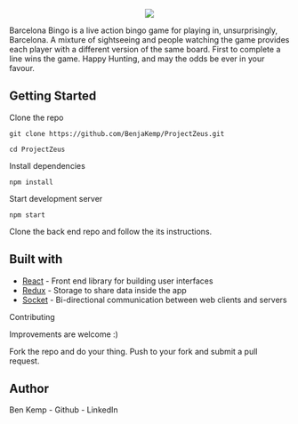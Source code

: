 
<p align="center">
  <img src="https://imgur.com/2IEQqgi.png" size='1'/>
</p>


Barcelona Bingo is a live action bingo game for playing in, unsurprisingly, Barcelona. A mixture of sightseeing and people watching the game provides each player with a different version of the same board. First to complete a line wins the game. Happy Hunting, and may the odds be ever in your favour.

## Getting Started

Clone the repo

```
git clone https://github.com/BenjaKemp/ProjectZeus.git

cd ProjectZeus
```

Install dependencies

```
npm install
```

Start development server
```
npm start
```

Clone the back end repo and follow the its instructions.

## Built with

* [React](https://reactjs.org/)  - Front end library for building user interfaces
* [Redux](https://redux.js.org) - Storage to share data inside the app
* [Socket](https://socket.io/) - Bi-directional communication between web clients and servers

Contributing

Improvements are welcome :)

Fork the repo and do your thing. Push to your fork and submit a pull request.

## Author
Ben Kemp - Github - LinkedIn
